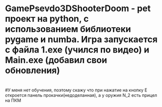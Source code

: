 # GamePsevdo3DShooterDoom - pet проект на python, c использованием библиотеки pygame и numba. Игра запускается с файла 1.exe (учился по видео) и Main.exe (добавил свои обновления)
#
#
#У меня нет обучения, поэтому скажу что при нажатие на кнопку E откроется панель прокачки(недоделанная), a у оружия N_2 есть прицел на ПКМ
